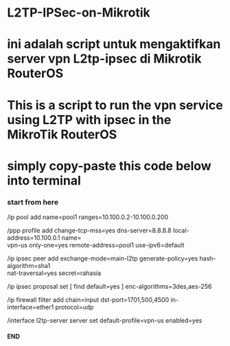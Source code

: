 # L2TP-IPSec-on-Mikrotik
# ini adalah script untuk mengaktifkan server vpn L2tp-ipsec di Mikrotik RouterOS
# This is a script to run the vpn service using L2TP with ipsec in the MikroTik RouterOS
# simply copy-paste this code below into terminal

### start from here ###
/ip pool
add name=pool1 ranges=10.100.0.2-10.100.0.200

/ppp profile
add change-tcp-mss=yes dns-server=8.8.8.8 local-address=10.100.0.1 name=\
    vpn-us only-one=yes remote-address=pool1 use-ipv6=default

/ip ipsec peer
add exchange-mode=main-l2tp generate-policy=yes hash-algorithm=sha1 \
    nat-traversal=yes secret=rahasia

/ip ipsec proposal
set [ find default=yes ] enc-algorithms=3des,aes-256

/ip firewall filter
add chain=input dst-port=1701,500,4500 in-interface=ether1 protocol=udp

/interface l2tp-server server
set default-profile=vpn-us enabled=yes

#### END ####
